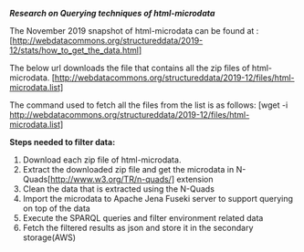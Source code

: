 ***Research on Querying techniques of html-microdata***

The November 2019 snapshot of html-microdata can be found at :
[http://webdatacommons.org/structureddata/2019-12/stats/how_to_get_the_data.html]

The below url downloads the file that contains all the zip files of html-microdata.
[http://webdatacommons.org/structureddata/2019-12/files/html-microdata.list]

The command used to fetch all the files from the list is as follows:
[wget -i http://webdatacommons.org/structureddata/2019-12/files/html-microdata.list]

**Steps needed to filter data:**

1. Download each zip file of html-microdata.
2. Extract the downloaded zip file and get the microdata in N-Quads[http://www.w3.org/TR/n-quads/] extension
3. Clean the data that is extracted using the N-Quads
4. Import the microdata to Apache Jena Fuseki server to support querying on top of the data
5. Execute the SPARQL queries and filter environment related data 
6. Fetch the filtered results as json and store it in the secondary storage(AWS)
